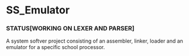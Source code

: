 # SS_Emulator
### STATUS[WORKING ON LEXER AND PARSER]

A system softver project consisting of an assembler, linker, loader and an emulator for a specific school processor.
